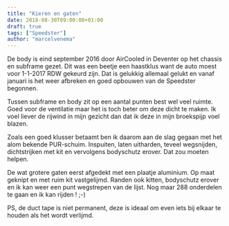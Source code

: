 ```yaml
---
title: "Kieren en gaten"
date: 2018-08-30T09:00:00+01:00
draft: true
tags: ["Speedster"]
author: "marcelvenema"
---
```


De body is eind september 2016 door AirCooled in Deventer op het chassis en subframe gezet. Dit was een beetje een haastklus want de auto moest voor 1-1-2017 RDW gekeurd zijn. Dat is gelukkig allemaal gelukt en vanaf januari is het weer afbreken en goed opbouwen van de Speedster begonnen. 



Tussen subframe en body zit op een aantal punten best wel veel ruimte. Goed voor de ventilatie maar het is toch beter om deze dicht te maken. Ik voel liever de rijwind in mijn gezicht dan dat ik deze in mijn broekspijp voel blazen.

Zoals een goed klusser betaamt ben ik daarom aan de slag gegaan met het alom bekende PUR-schuim. Inspuiten, laten uitharden, teveel wegsnijden, dichtstrijken met kit en vervolgens bodyschutz erover. Dat zou moeten helpen.

De wat grotere gaten eerst afgedekt met een plaatje aluminium. Op maat geknipt en met ruim kit vastgelijmd.  Randen ook kitten, bodyschutz erover en ik kan weer een punt wegstrepen van de lijst. Nog maar 288 onderdelen te gaan en ik kan rijden ! ;-)

PS, de duct tape is niet permanent, deze is ideaal om even iets bij elkaar te houden als het wordt verlijmd.

